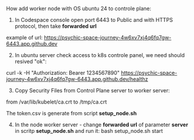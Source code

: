 How add worker node with OS ubuntu 24 to controle plane:

1. In Codespace console open port 6443 to Public and with HTTPS protocol, then take **forwarded url**

example of url: https://psychic-space-journey-4w6xv7xj4q6fq7gw-6443.app.github.dev

2. In ubuntu server check access to k8s controle panel, we need should resived "ok":

curl -k -H "Authorization: Bearer 1234567890"  https://psychic-space-journey-4w6xv7xj4q6fq7gw-6443.app.github.dev/healthz

3. Copy Security Files from Control Plane server to worker server:

from /var/lib/kubelet/ca.crt  to /tmp/ca.crt

The token.csv is generate from script **setup_node.sh**

4. In the node worker server - change **forwarded url** of parameter **server** in scritp **setup_node.sh** and run it: bash setup_node.sh start

